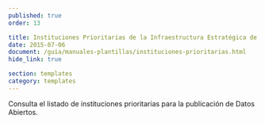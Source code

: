 ```yaml
---
published: true
order: 13

title: Instituciones Prioritarias de la Infraestructura Estratégica de Datos Abiertos
date: 2015-07-06
document: /guia/manuales-plantillas/instituciones-prioritarias.html
hide_link: true

section: templates
category: templates
---
```


Consulta el listado de instituciones prioritarias para la publicación de Datos Abiertos.
